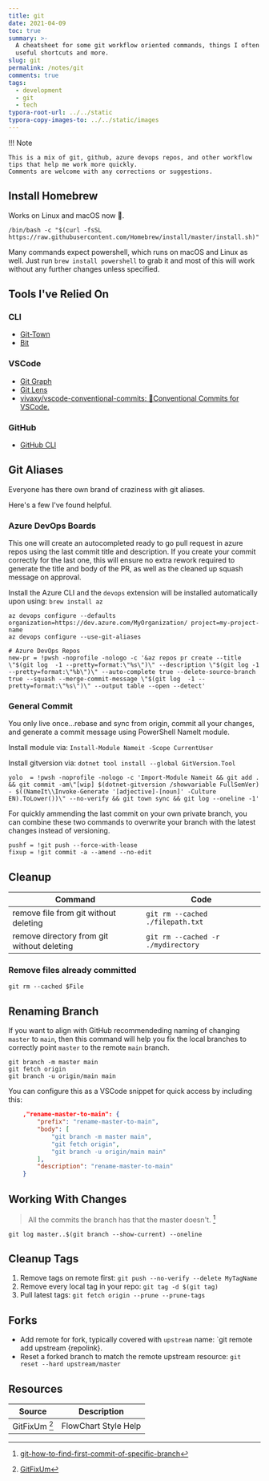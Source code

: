 ```yaml
---
title: git
date: 2021-04-09
toc: true
summary: >-
  A cheatsheet for some git workflow oriented commands, things I often forget,
  useful shortcuts and more.
slug: git
permalink: /notes/git
comments: true
tags:
  - development
  - git
  - tech
typora-root-url: ../../static
typora-copy-images-to: ../../static/images
---
```


!!! Note

    This is a mix of git, github, azure devops repos, and other workflow tips that help me work more quickly.
    Comments are welcome with any corrections or suggestions.

## Install Homebrew

Works on Linux and macOS now 👏.

```shell
/bin/bash -c "$(curl -fsSL https://raw.githubusercontent.com/Homebrew/install/master/install.sh)"
```

Many commands expect powershell, which runs on macOS and Linux as well. Just run `brew install powershell` to grab it and most of this will work without any further changes unless specified.

## Tools I've Relied On

### CLI

- [Git-Town](https://bit.ly/2OR6zIf)
- [Bit](https://bit.ly/37F8vu1)

### VSCode

- [Git Graph](https://bit.ly/3pEu8AJ)
- [Git Lens](https://bit.ly/3dBaUcZ)
- [vivaxy/vscode-conventional-commits: 💬Conventional Commits for VSCode.](https://bit.ly/3uI5PoH)

### GitHub

- [GitHub CLI](https://bit.ly/3boywik)

## Git Aliases

Everyone has there own brand of craziness with git aliases.

Here's a few I've found helpful.

### Azure DevOps Boards

This one will create an autocompleted ready to go pull request in azure repos using the last commit title and description. If you create your commit correctly for the last one, this will ensure no extra rework required to generate the title and body of the PR, as well as the cleaned up squash message on approval.

Install the Azure CLI and the `devops` extension will be installed automatically upon using: `brew install az`

```shell
az devops configure --defaults organization=https://dev.azure.com/MyOrganization/ project=my-project-name
az devops configure --use-git-aliases
```

```config
# Azure DevOps Repos
new-pr = !pwsh -noprofile -nologo -c '&az repos pr create --title \"$(git log  -1 --pretty=format:\"%s\")\" --description \"$(git log -1  --pretty=format:\"%b\")\" --auto-complete true --delete-source-branch true --squash --merge-commit-message \"$(git log  -1 --pretty=format:\"%s\")\" --output table --open --detect'
```

### General Commit

You only live once...rebase and sync from origin, commit all your changes, and generate a commit message using PowerShell NameIt module.

Install module via: `Install-Module Nameit -Scope CurrentUser`

Install gitversion via: `dotnet tool install --global GitVersion.Tool`

```config
yolo  = !pwsh -noprofile -nologo -c 'Import-Module Nameit && git add . && git commit -am\"[wip] $(dotnet-gitversion /showvariable FullSemVer) - $((NameIt\\Invoke-Generate '[adjective]-[noun]' -Culture EN).ToLower())\" --no-verify && git town sync && git log --oneline -1'
```

For quickly ammending the last commit on your own private branch, you can combine these two commands to overwrite your branch with the latest changes instead of versioning.

```config
pushf = !git push --force-with-lease
fixup = !git commit -a --amend --no-edit
```

## Cleanup

| Command                                    | Code                               |
| ------------------------------------------ | ---------------------------------- |
| remove file from git without deleting      | `git rm --cached ./filepath.txt`   |
| remove directory from git without deleting | `git rm --cached -r ./mydirectory` |

### Remove files already committed

```shell
git rm --cached $File
```

## Renaming Branch

If you want to align with GitHub recommendeding naming of changing `master` to `main`, then this command will help you fix the local branches to correctly point `master` to the remote `main` branch.

```shell
git branch -m master main
git fetch origin
git branch -u origin/main main
```

You can configure this as a VSCode snippet for quick access by including this:

```json
    ,"rename-master-to-main": {
        "prefix": "rename-master-to-main",
        "body": [
            "git branch -m master main",
            "git fetch origin",
            "git branch -u origin/main main"
        ],
        "description": "rename-master-to-main"
    }
```

## Working With Changes

> All the commits the branch has that the master doesn't. [^first-commit]

```shell
git log master..$(git branch --show-current) --oneline
```

## Cleanup Tags

1. Remove tags on remote first: `git push --no-verify --delete MyTagName`
1. Remove every local tag in your repo: `git tag -d $(git tag)`
1. Pull latest tags: `git fetch origin --prune --prune-tags`

## Forks

- Add remote for fork, typically covered with `upstream` name: `git remote add upstream {repolink}.
- Reset a forked branch to match the remote upstream resource: `git reset --hard upstream/master`

## Resources

| Source               | Description          |
| -------------------- | -------------------- |
| GitFixUm [^gitfixum] | FlowChart Style Help |

[^first-commit]: [git-how-to-find-first-commit-of-specific-branch](https://stackoverflow.com/questions/18407526/git-how-to-find-first-commit-of-specific-branch)
[^gitfixum]: [GitFixUm](https://sethrobertson.github.io/GitFixUm)
